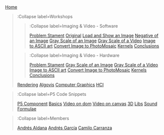 [Home](/)

> :Collapse label=Workshops
> 
> > :Collapse label=Imaging & Video - Software
> >
> > [Problem Stament](/docs/workshops/problems_first_workshop)
> > [Original](/docs/workshops/imaging)
> > [Load and Show an Image](/docs/workshops/load_image)
> > [Negative of an Image](/docs/workshops/negative_image)
> > [Gray Scale of an Image](/docs/workshops/gray_scale_image)
> > [Gray Scale of a Video](/docs/workshops/gray_scale_video)
> > [Image to ASCII art](/docs/workshops/ascii_art_image)
> > [Convert Image to PhotoMosaic](/docs/workshops/image_photomosaic)
> > [Kernels](/docs/workshops/kernels)
> > [Conclusions](/docs/workshops/conclusions_w1)
>
> > :Collapse label=Imaging & Video - Hardware
> >
> > [Problem Stament](/docs/workshops/problems_hardware_workshop)
> > [Gray Scale of an Image](/docs/workshops/gray_scale_image_hardware)
> > [Gray Scale of a Video](/docs/workshops/gray_scale_video_hardware)
> > [Image to ASCII art](/docs/workshops/ascii_art_image_hardware)
> > [Convert Image to PhotoMosaic](/docs/workshops/image_photomosaic_hardware)
> > [Kernels](/docs/workshops/kernels_hardware)
> > [Conclusions](/docs/workshops/conclusions_hardware)
> 
> [Rendering](/docs/workshops/rendering)
> [Algovis](/docs/workshops/algovis)
> [Computer Graphics](/docs/workshops/cg)
> [HCI](/docs/workshops/hci)

> :Collapse label=P5 Code Snippets
> 
> [P5 Component](/docs/snippets/component)
> [Basics](/docs/snippets/basic)
> [Video on dom](/docs/snippets/video-dom)
> [Video on canvas](/docs/snippets/video-canvas)
> [3D](/docs/snippets/3d)
> [Libs](/docs/snippets/lib)
> [Sound](/docs/snippets/sound)
> [Formulae](/docs/snippets/formulae)

> :Collapse label=Members
> 
> [Andrés Aldana](/docs/members/andres-aldana)
> [Andrés García](/docs/members/andres-garcia)
> [Camilo Carranza](/docs/members/camilo-carranza)